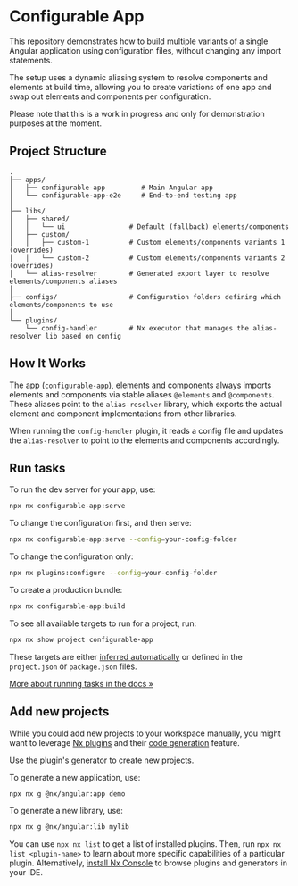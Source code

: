 # Configurable App

This repository demonstrates how to build multiple variants of a single Angular application using configuration files, without changing any import statements.

The setup uses a dynamic aliasing system to resolve components and elements at build time, allowing you to create variations of one app and swap out elements and components per configuration.

Please note that this is a work in progress and only for demonstration purposes at the moment.

## Project Structure

```
.
├── apps/
│   ├── configurable-app         # Main Angular app
│   └── configurable-app-e2e     # End-to-end testing app
│
├── libs/
│   ├── shared/
│   │   └── ui                # Default (fallback) elements/components
│   ├── custom/
│   │   ├── custom-1          # Custom elements/components variants 1 (overrides)
│   │   └── custom-2          # Custom elements/components variants 2 (overrides)
│   └── alias-resolver        # Generated export layer to resolve elements/components aliases
│
├── configs/                  # Configuration folders defining which elements/components to use
│
└── plugins/
    └── config-handler        # Nx executor that manages the alias-resolver lib based on config
```

## How It Works

The app (`configurable-app`), elements and components always imports elements and components via stable aliases `@elements` and `@components`. These aliases point to the `alias-resolver` library, which exports the actual element and component implementations from other libraries.

When running the `config-handler` plugin, it reads a config file and updates the `alias-resolver` to point to the elements and components accordingly.

## Run tasks

To run the dev server for your app, use:

```sh
npx nx configurable-app:serve
```

To change the configuration first, and then serve:

```sh
npx nx configurable-app:serve --config=your-config-folder
```

To change the configuration only:

```sh
npx nx plugins:configure --config=your-config-folder
```

To create a production bundle:

```sh
npx nx configurable-app:build
```

To see all available targets to run for a project, run:

```sh
npx nx show project configurable-app
```

These targets are either [inferred automatically](https://nx.dev/concepts/inferred-tasks?utm_source=nx_project&utm_medium=readme&utm_campaign=nx_projects) or defined in the `project.json` or `package.json` files.

[More about running tasks in the docs &raquo;](https://nx.dev/features/run-tasks?utm_source=nx_project&utm_medium=readme&utm_campaign=nx_projects)

## Add new projects

While you could add new projects to your workspace manually, you might want to leverage [Nx plugins](https://nx.dev/concepts/nx-plugins?utm_source=nx_project&utm_medium=readme&utm_campaign=nx_projects) and their [code generation](https://nx.dev/features/generate-code?utm_source=nx_project&utm_medium=readme&utm_campaign=nx_projects) feature.

Use the plugin's generator to create new projects.

To generate a new application, use:

```sh
npx nx g @nx/angular:app demo
```

To generate a new library, use:

```sh
npx nx g @nx/angular:lib mylib
```

You can use `npx nx list` to get a list of installed plugins. Then, run `npx nx list <plugin-name>` to learn about more specific capabilities of a particular plugin. Alternatively, [install Nx Console](https://nx.dev/getting-started/editor-setup?utm_source=nx_project&utm_medium=readme&utm_campaign=nx_projects) to browse plugins and generators in your IDE.
